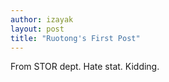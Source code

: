 ```yaml
---
author: izayak
layout: post
title: "Ruotong's First Post"
---
```


From STOR dept. Hate stat. Kidding.
